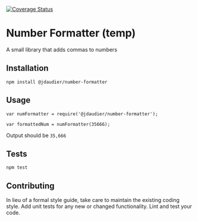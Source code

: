 [![Coverage Status](https://coveralls.io/repos/github/Fadyazmy/yo-mamma/badge.svg?branch=master)](https://coveralls.io/github/Fadyazmy/yo-mamma?branch=master)

Number Formatter (temp)
=========

A small library that adds commas to numbers

## Installation

  `npm install @jdaudier/number-formatter`

## Usage

    var numFormatter = require('@jdaudier/number-formatter');

    var formattedNum = numFormatter(35666);
  
  
  Output should be `35,666`


## Tests

  `npm test`

## Contributing

In lieu of a formal style guide, take care to maintain the existing coding style. Add unit tests for any new or changed functionality. Lint and test your code.